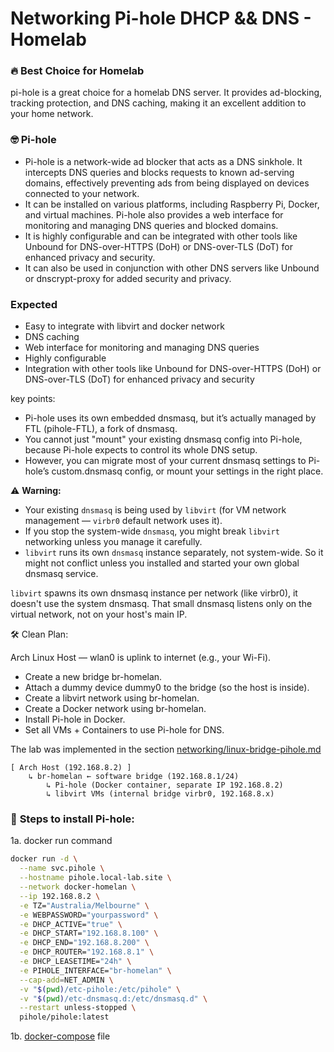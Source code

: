 # Networking Pi-hole DHCP && DNS - Homelab

### 🔥 Best Choice for Homelab

pi-hole is a great choice for a homelab DNS server. It provides ad-blocking, tracking protection, and DNS caching, making it an excellent addition to your home network.

### 🤓 Pi-hole
* Pi-hole is a network-wide ad blocker that acts as a DNS sinkhole. It intercepts DNS queries and blocks requests to known ad-serving domains, effectively preventing ads from being displayed on devices connected to your network.
* It can be installed on various platforms, including Raspberry Pi, Docker, and virtual machines. Pi-hole also provides a web interface for monitoring and managing DNS queries and blocked domains.
* It is highly configurable and can be integrated with other tools like Unbound for DNS-over-HTTPS (DoH) or DNS-over-TLS (DoT) for enhanced privacy and security.
* It can also be used in conjunction with other DNS servers like Unbound or dnscrypt-proxy for added security and privacy.

### Expected
- Easy to integrate with libvirt and docker network
- DNS caching
- Web interface for monitoring and managing DNS queries
- Highly configurable
- Integration with other tools like Unbound for DNS-over-HTTPS (DoH) or DNS-over-TLS (DoT) for enhanced privacy and security

key points:
- Pi-hole uses its own embedded dnsmasq, but it’s actually managed by FTL (pihole-FTL), a fork of dnsmasq.
- You cannot just "mount" your existing dnsmasq config into Pi-hole, because Pi-hole expects to control its whole DNS setup.
- However, you can migrate most of your current dnsmasq settings to Pi-hole’s custom.dnsmasq config, or mount your settings in the right place.

⚠️ **Warning:**
- Your existing `dnsmasq` is being used by `libvirt` (for VM network management — `virbr0` default network uses it).
- If you stop the system-wide `dnsmasq`, you might break `libvirt` networking unless you manage it carefully.
- `libvirt` runs its own `dnsmasq` instance separately, not system-wide. So it might not conflict unless you installed and started your own global dnsmasq service.

`libvirt` spawns its own dnsmasq instance per network (like virbr0), it doesn't use the system dnsmasq.
That small dnsmasq listens only on the virtual network, not on your host's main IP.

🛠️ Clean Plan:

Arch Linux Host — wlan0 is uplink to internet (e.g., your Wi-Fi).

* Create a new bridge br-homelan.
* Attach a dummy device dummy0 to the bridge (so the host is inside).
* Create a libvirt network using br-homelan.
* Create a Docker network using br-homelan.
* Install Pi-hole in Docker.
* Set all VMs + Containers to use Pi-hole for DNS.

The lab was implemented in the section [networking/linux-bridge-pihole.md](../networking/linux-bridge-pihole.md)
```
[ Arch Host (192.168.8.2) ]
    ↳ br-homelan ← software bridge (192.168.8.1/24)
        ↳ Pi-hole (Docker container, separate IP 192.168.8.2)
        ↳ libvirt VMs (internal bridge virbr0, 192.168.8.x)
```

### 👀 **Steps to install Pi-hole:**

1a. docker run command
```sh
docker run -d \
  --name svc.pihole \
  --hostname pihole.local-lab.site \
  --network docker-homelan \
  --ip 192.168.8.2 \
  -e TZ="Australia/Melbourne" \
  -e WEBPASSWORD="yourpassword" \
  -e DHCP_ACTIVE="true" \
  -e DHCP_START="192.168.8.100" \
  -e DHCP_END="192.168.8.200" \
  -e DHCP_ROUTER="192.168.8.1" \
  -e DHCP_LEASETIME="24h" \
  -e PIHOLE_INTERFACE="br-homelan" \
  --cap-add=NET_ADMIN \
  -v "$(pwd)/etc-pihole:/etc/pihole" \
  -v "$(pwd)/etc-dnsmasq.d:/etc/dnsmasq.d" \
  --restart unless-stopped \
  pihole/pihole:latest
```

1b. [docker-compose](docker-compose.png) file

